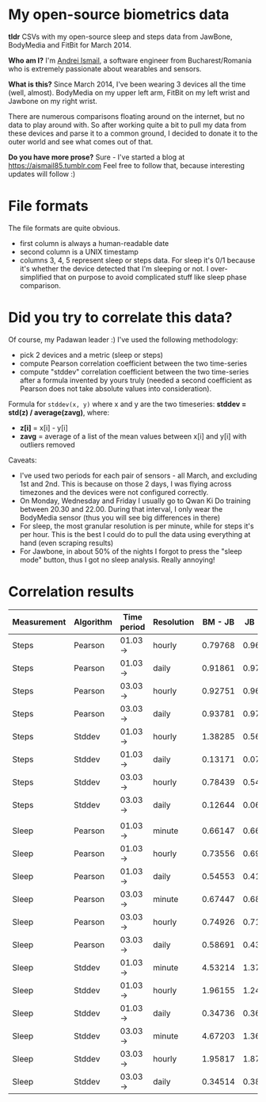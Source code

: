 My open-source biometrics data
==============================

__tldr__ CSVs with my open-source sleep and steps data from JawBone, BodyMedia and FitBit for
March 2014.

__Who am I?__ I'm [Andrei Ismail](https://twitter.com/aismail85), a software engineer from
Bucharest/Romania who is extremely passionate about wearables and sensors.

__What is this?__ Since March 2014, I've been wearing 3 devices all the time (well, almost).
BodyMedia on my upper left arm, FitBit on my left wrist and Jawbone on my right wrist.

There are numerous comparisons floating around on the internet, but no data to play around
with. So after working quite a bit to pull my data from these devices and parse it to a
common ground, I decided to donate it to the outer world and see what comes out of that.

__Do you have more prose?__ Sure - I've started a blog at https://aismail85.tumblr.com
Feel free to follow that, because interesting updates will follow :)

File formats
============
The file formats are quite obvious.

* first column is always a human-readable date
* second column is a UNIX timestamp
* columns 3, 4, 5 represent sleep or steps data. For sleep it's 0/1 because it's whether the device detected that I'm sleeping or not. I over-simplified that on purpose to avoid complicated stuff like sleep phase comparison.

Did you try to correlate this data?
===================================
Of course, my Padawan leader :) I've used the following methodology:
* pick 2 devices and a metric (sleep or steps)
* compute Pearson correlation coefficient between the two time-series
* compute "stddev" correlation coefficient between the two time-series after a formula invented by yours truly (needed a second coefficient as Pearson does not take absolute values into consideration).

Formula for `stddev(x, y)` where x and y are the two timeseries:
__stddev = std(z) / average(zavg)__, where:
* __z[i]__ = x[i] - y[i]
* __zavg__ = average of a list of the mean values between x[i] and y[i] with outliers removed

Caveats:
* I've used two periods for each pair of sensors - all March, and excluding 1st and 2nd. This is because on those 2 days, I was flying across timezones and the devices were not configured correctly.
* On Monday, Wednesday and Friday I usually go to Qwan Ki Do training between 20.30 and 22.00. During that interval, I only wear the BodyMedia sensor (thus you will see big differences in there)
* For sleep, the most granular resolution is per minute, while for steps it's per hour. This is the best I could do to pull the data using everything at hand (even scraping results)
* For Jawbone, in about 50% of the nights I forgot to press the "sleep mode" button, thus I got no sleep analysis. Really annoying!

Correlation results
===================
| Measurement | Algorithm | Time period | Resolution | BM - JB | JB - FB | FB - BM |
| ------------- | ------------- | ----- | ----- | ----- | ----- | ----- |
| Steps | Pearson | 01.03 -> | hourly | 0.79768 | 0.96161 | 0.80869 |
| Steps | Pearson | 01.03 -> | daily | 0.91861 | 0.97338 | 0.95733 |
| Steps | Pearson | 03.03 -> | hourly | 0.92751 | 0.96509 | 0.94692 |
| Steps | Pearson | 03.03 -> | daily | 0.93781 | 0.97795 | 0.95244 |
| Steps | Stddev | 01.03 -> | hourly | 1.38285 | 0.56597 | 1.44420 |
| Steps | Stddev | 01.03 -> | daily | 0.13171 | 0.07289 | 0.08139 |
| Steps | Stddev | 03.03 -> | hourly | 0.78439 | 0.54318 | 0.72679 |
| Steps | Stddev | 03.03 -> | daily | 0.12644 | 0.06807 | 0.08291 |
| | | | | | | |
| Sleep | Pearson | 01.03 -> | minute | 0.66147 | 0.66858 | 0.72884 |
| Sleep | Pearson | 01.03 -> | hourly | 0.73556 | 0.69885 | 0.82961 |
| Sleep | Pearson | 01.03 -> | daily | 0.54553 |  0.41885 | 0.67266 |
| Sleep | Pearson | 03.03 -> | minute | 0.67447 | 0.68180 | 0.75971 |
| Sleep | Pearson | 03.03 -> | hourly | 0.74926 | 0.71177 | 0.86276 |
| Sleep | Pearson | 03.03 -> | daily | 0.58691 | 0.43679 | 0.77625 |
| Sleep | Stddev | 01.03 -> | minute | 4.53214 | 1.37693 | 1.14523 |
| Sleep | Stddev | 01.03 -> | hourly | 1.96155 | 1.24518 | 0.82427 |
| Sleep | Stddev | 01.03 -> | daily | 0.34736 | 0.36867 | 0.16855 |
| Sleep | Stddev | 03.03 -> | minute | 4.67203 | 1.36439 | 1.10743 |
| Sleep | Stddev | 03.03 -> | hourly | 1.95817 | 1.87552 | 0.76691 |
| Sleep | Stddev | 03.03 -> | daily | 0.34514 | 0.38790 | 0.17970 |